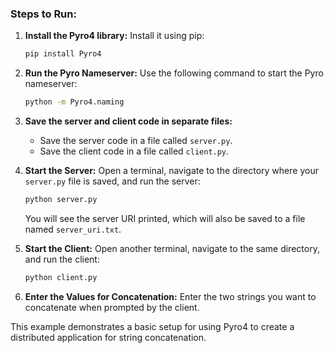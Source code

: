 ### **Steps to Run:**

1. **Install the Pyro4 library:**
   Install it using pip:
   ```bash
   pip install Pyro4
   ```

2. **Run the Pyro Nameserver:**
   Use the following command to start the Pyro nameserver:
   ```bash
   python -m Pyro4.naming
   ```

3. **Save the server and client code in separate files:**
   - Save the server code in a file called `server.py`.
   - Save the client code in a file called `client.py`.

4. **Start the Server:**
   Open a terminal, navigate to the directory where your `server.py` file is saved, and run the server:
   ```bash
   python server.py
   ```

   You will see the server URI printed, which will also be saved to a file named `server_uri.txt`.

5. **Start the Client:**
   Open another terminal, navigate to the same directory, and run the client:
   ```bash
   python client.py
   ```

6. **Enter the Values for Concatenation:**
   Enter the two strings you want to concatenate when prompted by the client.

This example demonstrates a basic setup for using Pyro4 to create a distributed application for string concatenation.